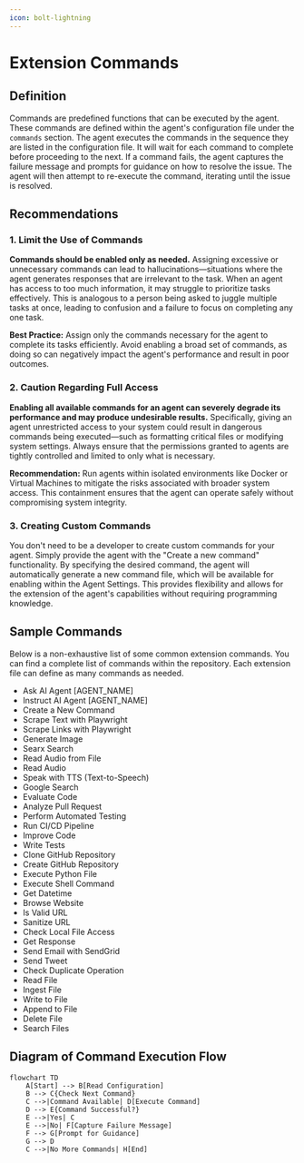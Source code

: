 ```yaml
---
icon: bolt-lightning
---
```


# Extension Commands

## Definition

Commands are predefined functions that can be executed by the agent. These commands are defined within the agent's configuration file under the `commands` section. The agent executes the commands in the sequence they are listed in the configuration file. It will wait for each command to complete before proceeding to the next. If a command fails, the agent captures the failure message and prompts for guidance on how to resolve the issue. The agent will then attempt to re-execute the command, iterating until the issue is resolved.

## Recommendations

### 1. Limit the Use of Commands

**Commands should be enabled only as needed.** Assigning excessive or unnecessary commands can lead to hallucinations—situations where the agent generates responses that are irrelevant to the task. When an agent has access to too much information, it may struggle to prioritize tasks effectively. This is analogous to a person being asked to juggle multiple tasks at once, leading to confusion and a failure to focus on completing any one task.

**Best Practice:** Assign only the commands necessary for the agent to complete its tasks efficiently. Avoid enabling a broad set of commands, as doing so can negatively impact the agent's performance and result in poor outcomes.

### 2. Caution Regarding Full Access

**Enabling all available commands for an agent can severely degrade its performance and may produce undesirable results.** Specifically, giving an agent unrestricted access to your system could result in dangerous commands being executed—such as formatting critical files or modifying system settings. Always ensure that the permissions granted to agents are tightly controlled and limited to only what is necessary.

**Recommendation:** Run agents within isolated environments like Docker or Virtual Machines to mitigate the risks associated with broader system access. This containment ensures that the agent can operate safely without compromising system integrity.

### 3. Creating Custom Commands

You don't need to be a developer to create custom commands for your agent. Simply provide the agent with the "Create a new command" functionality. By specifying the desired command, the agent will automatically generate a new command file, which will be available for enabling within the Agent Settings. This provides flexibility and allows for the extension of the agent's capabilities without requiring programming knowledge.

## Sample Commands

Below is a non-exhaustive list of some common extension commands. You can find a complete list of commands within the repository. Each extension file can define as many commands as needed.

* Ask AI Agent \[AGENT\_NAME]
* Instruct AI Agent \[AGENT\_NAME]
* Create a New Command
* Scrape Text with Playwright
* Scrape Links with Playwright
* Generate Image
* Searx Search
* Read Audio from File
* Read Audio
* Speak with TTS (Text-to-Speech)
* Google Search
* Evaluate Code
* Analyze Pull Request
* Perform Automated Testing
* Run CI/CD Pipeline
* Improve Code
* Write Tests
* Clone GitHub Repository
* Create GitHub Repository
* Execute Python File
* Execute Shell Command
* Get Datetime
* Browse Website
* Is Valid URL
* Sanitize URL
* Check Local File Access
* Get Response
* Send Email with SendGrid
* Send Tweet
* Check Duplicate Operation
* Read File
* Ingest File
* Write to File
* Append to File
* Delete File
* Search Files

## Diagram of Command Execution Flow

```mermaid
flowchart TD
    A[Start] --> B[Read Configuration]
    B --> C{Check Next Command}
    C -->|Command Available| D[Execute Command]
    D --> E{Command Successful?}
    E -->|Yes| C
    E -->|No| F[Capture Failure Message]
    F --> G[Prompt for Guidance]
    G --> D
    C -->|No More Commands| H[End]
```
